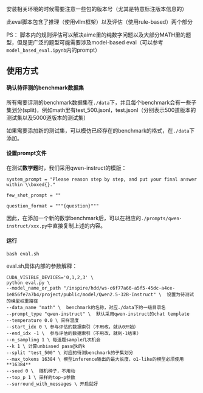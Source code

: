 安装相关环境的时候需要注意一些包的版本号（尤其是特意标注版本信息的）

此eval脚本包含了推理（使用vllm框架）以及评估（使用rule-based）两个部分

PS：
脚本内的规则评估可以解决aime里的纯数字问题以及大部分MATH里的题型，但是更广泛的题型可能需要涉及model-based eval（可以参考`model_based_eval.ipynb`内的prompt）

## 使用方式

#### 确认待评测的benchmark数据集

所有需要评测的benchmark数据集在`./data`下，并且每个benchmark会有一些子集划分(split)，例如math里有test_500.jsonl，test.jsonl（分别表示500道版本的测试集以及5000道版本的测试集）

如果需要添加新的测试集，可以模仿已经存在的benchmark的格式，在`./data`下添加。

#### 设置prompt文件

在测试**数学题**时，我们采用qwen-instruct的模版：
```
system_prompt = "Please reason step by step, and put your final answer within \\boxed{}."

few_shot_prompt = ""

question_format = """{question}"""
```

因此，在添加一个新的数学benchmark后，可以在相应的`./prompts/qwen-instruct/xxx.py`中直接复制上述的内容。


#### 运行

```
bash eval.sh
```

eval.sh具体内部的参数解释：

```
CUDA_VISIBLE_DEVICES='0,1,2,3' \
python eval.py \
--model_name_or_path "/inspire/hdd/ws-c6f77a66-a5f5-45dc-a4ce-1e856fe7a7b4/project/public/model/Qwen2.5-32B-Instruct" \  设置为待测试的模型权重路径
--data_name "math" \  benchmark的名称，对应./data下的一级目录名
--prompt_type "qwen-instruct" \  默认采用qwen-instruct的chat template
--temperature 0.0 \ 采样温度
--start_idx 0 \ 参与评估的数据索引（不用改，就从0开始）
--end_idx -1 \  参与评估的数据索引（不用改，就到-1结束）
--n_sampling 1 \ 每道题sample几次机会
--k 1 \ 计算unbiased pass@k的k
--split "test_500" \ 对应的待测benchmark的子集划分
--max_tokens 16384 \ 模型inference输出的最大长度，o1-like的模型必须使用**16384**
--seed 0 \  随机种子，不用动
--top_p 1 \ 采样的top-p参数
--surround_with_messages \ 开启就好
```


